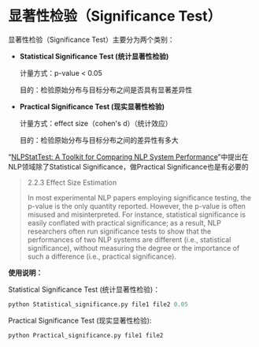 # 显著性检验（Significance Test）

显著性检验（Significance Test）主要分为两个类别：

+ **Statistical Significance Test (统计显著性检验)**

  计量方式：p-value < 0.05

  目的：检验原始分布与目标分布之间是否具有显著差异性

+ **Practical Significance Test (现实显著性检验)**

  计量方式：effect size（cohen's d）（统计效应）

  目的：检验原始分布与目标分布之间的差异性有多大

“[NLPStatTest: A Toolkit for Comparing NLP System Performance](https://arxiv.org/abs/2011.13231)”中提出在NLP领域除了Statistical Significance，做Practical Significance也是有必要的

> 2.2.3 Effect Size Estimation
>
>  In most experimental NLP papers employing significance testing, the p-value is the only quantity reported. However, the p-value is often misused and misinterpreted. For instance, statistical significance is easily conflated with practical significance; as a result, NLP researchers often run significance tests to show that the performances of two NLP systems are different (i.e., statistical significance), without measuring the degree or the importance of such a difference (i.e., practical significance).



**使用说明：**

Statistical Significance Test (统计显著性检验)：

```python
python Statistical_significance.py file1 file2 0.05
```



Practical Significance Test (现实显著性检验):

```
python Practical_significance.py file1 file2
```

